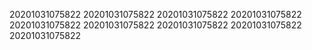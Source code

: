 20201031075822
20201031075822
20201031075822
20201031075822
20201031075822
20201031075822
20201031075822
20201031075822
20201031075822
